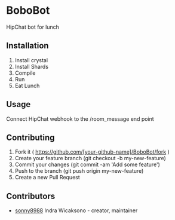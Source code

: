 # BoboBot

HipChat bot for lunch

## Installation

1. Install crystal
2. Install Shards
3. Compile
4. Run
5. Eat Lunch


## Usage
Connect HipChat webhook to the /room_message end point


## Contributing

1. Fork it ( https://github.com/[your-github-name]/BoboBot/fork )
2. Create your feature branch (git checkout -b my-new-feature)
3. Commit your changes (git commit -am 'Add some feature')
4. Push to the branch (git push origin my-new-feature)
5. Create a new Pull Request

## Contributors

- [sonny8988](https://github.com/sonny8988) Indra Wicaksono - creator, maintainer
